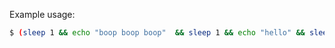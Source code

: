 Example usage:

```bash
$ (sleep 1 && echo "boop boop boop"  && sleep 1 && echo "hello" && sleep 1) | go run spinner.go
```